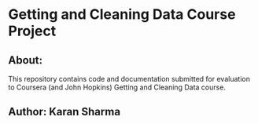 # Getting and Cleaning Data Course Project

## About:
This repository contains code and documentation submitted for evaluation to Coursera (and John Hopkins) Getting and Cleaning Data course.

## Author: Karan Sharma
